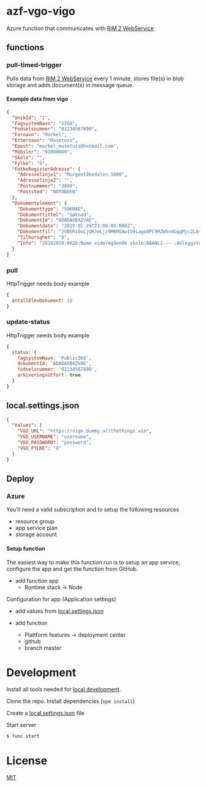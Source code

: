 # azf-vgo-vigo

Azure function that communicates with [RiM 2 WebService](https://drive.google.com/file/d/1RnrN7jSZNY4nhk6dRzgdYPXwWifL6EI9/view?usp=sharing)

## functions

### pull-timed-trigger

Pulls data from [RiM 2 WebService](https://drive.google.com/file/d/1RnrN7jSZNY4nhk6dRzgdYPXwWifL6EI9/view?usp=sharing)
every 1 minute, stores file(s) in blob storage and adds document(s) in message queue.

#### Example data from vigo

```json
{
  "UnikId": "1",
  "FagsystemNavn": "VIGO",
  "Fodselsnummer": "01234567890",
  "Fornavn": "Morkel",
  "Etternavn": "Mosetuss",
  "Epost": "morkel_musetuss@hotmail.com",
  "Mobilnr": "91000000",
  "Skole": "",
  "Fylke": "8",
  "FolkeRegisterAdresse": {
    "Adresselinje1": "Morgentåkedalen 1000",
    "Adresselinje2": "",
    "Postnummmer": "3000",
    "Poststed": "NOTODDEN"
  },
  "Dokumentelement": {
    "Dokumenttype": "SOKNAD",
    "Dokumenttittel": "Søknad",
    "DokumentId": "ADADAXBXZVAE",
    "Dokumentdato": "2019-01-29T23:00:00.000Z",
    "Dokumentfil": "JVBERi0xLjQKJeLjz9MKMSAwIG9iago8PC9MZW5ndGggMjc2L04gMy9GaWx0ZXIvRmxhd ...", // Base64 of PDF
    "Tilhorighet": "8",
    "Info": "20192020;8026;Nome videregående skole;BAANL2----;Anleggsteknikk;"
  }
}
```

### pull

HttpTrigger needs body example
```js
{
  antallElevDokument: 10
}
```

### update-status

HttpTrigger needs body example
```js
{
  status: {
    fagsystemNavn: 'Public360',
    dokumentId: 'ADADAXBXZVAE',
    fodselsnummer: '01234567890',
    arkiveringsUtfort: true
  }
}
```

## local.settings.json

```json
{
  "Values": {
    "VGO_URL": "https://vigo.dummy.allthethings.win",
    "VGO_USERNAME": "username",
    "VGO_PASSWORD": "password",
    "VGO_FYLKE": "8"
  }
}
```
## Deploy

### Azure

You'll need a valid subscription and to setup the following resources

- resource group
- app service plan
- storage account

#### Setup function

The easiest way to make this function run is to setup an app service, configure the app and get the function from GitHub.

- add function app
  - Runtime stack -> Node

Configuration for app (Application settings)
- add values from [local.settings.json](#local.settings.json)

- add function
  - Plattform features -> deployment center
  - github
  - branch master

# Development

Install all tools needed for [local development](https://docs.microsoft.com/en-us/azure/azure-functions/functions-develop-local).

Clone the repo. Install dependencies (```npm install```)

Create a [local.settings.json](#local.settings.json) file

Start server

```
$ func start
```

# License

[MIT](LICENSE)
